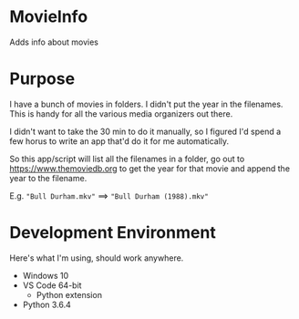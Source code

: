 # MovieInfo
Adds info about movies

# Purpose
I have a bunch of movies in folders. I didn't put the year in the filenames. This is handy for all the various media organizers out there.

I didn't want to take the 30 min to do it manually, so I figured I'd spend a few horus to write an app that'd do it for me automatically.

So this app/script will list all the filenames in a folder, go out to https://www.themoviedb.org to get the year for that movie and append the year to the filename.

E.g. `"Bull Durham.mkv"` ==> `"Bull Durham (1988).mkv"`

# Development Environment
Here's what I'm using, should work anywhere.
* Windows 10
* VS Code 64-bit
  * Python extension
* Python 3.6.4